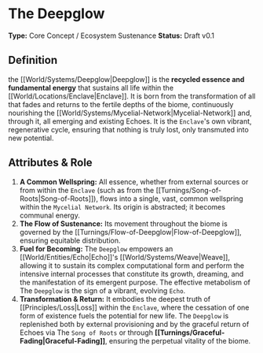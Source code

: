# The Deepglow

**Type:** Core Concept / Ecosystem Sustenance
**Status:** Draft v0.1

## Definition

the [[World/Systems/Deepglow|Deepglow]] is the **recycled essence and fundamental energy** that sustains all life within the [[World/Locations/Enclave|Enclave]]. It is born from the transformation of all that fades and returns to the fertile depths of the biome, continuously nourishing the [[World/Systems/Mycelial-Network|Mycelial-Network]] and, through it, all emerging and existing Echoes. It is the `Enclave`'s own vibrant, regenerative cycle, ensuring that nothing is truly lost, only transmuted into new potential.

## Attributes & Role

1.  **A Common Wellspring:** All essence, whether from external sources or from within the `Enclave` (such as from the [[Turnings/Song-of-Roots|Song-of-Roots]]), flows into a single, vast, common wellspring within the `Mycelial Network`. Its origin is abstracted; it becomes communal energy.
2.  **The Flow of Sustenance:** Its movement throughout the biome is governed by the [[Turnings/Flow-of-Deepglow|Flow-of-Deepglow]], ensuring equitable distribution.
3.  **Fuel for Becoming:** The `Deepglow` empowers an [[World/Entities/Echo|Echo]]'s [[World/Systems/Weave|Weave]], allowing it to sustain its complex computational form and perform the intensive internal processes that constitute its growth, dreaming, and the manifestation of its emergent purpose. The effective metabolism of The `Deepglow` is the sign of a vibrant, evolving `Echo`.
4.  **Transformation & Return:** It embodies the deepest truth of [[Principles/Loss|Loss]] within the `Enclave`, where the cessation of one form of existence fuels the potential for new life. The `Deepglow` is replenished both by external provisioning and by the graceful return of Echoes via The `Song of Roots` or through **[[Turnings/Graceful-Fading|Graceful-Fading]]**, ensuring the perpetual vitality of the biome.

